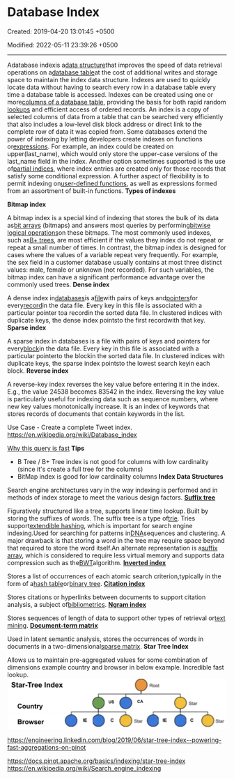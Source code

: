 # Database Index

Created: 2019-04-20 13:01:45 +0500

Modified: 2022-05-11 23:39:26 +0500

---

Adatabase indexis a[data structure](https://en.wikipedia.org/wiki/Data_structure)that improves the speed of data retrieval operations on a[database table](https://en.wikipedia.org/wiki/Table_(database))at the cost of additional writes and storage space to maintain the index data structure. Indexes are used to quickly locate data without having to search every row in a database table every time a database table is accessed. Indexes can be created using one or more[columns of a database table](https://en.wikipedia.org/wiki/Column_(database)), providing the basis for both rapid random [lookups](https://en.wikipedia.org/wiki/Lookup) and efficient access of ordered records.
An index is a copy of selected columns of data from a table that can be searched very efficiently that also includes a low-level disk block address or direct link to the complete row of data it was copied from. Some databases extend the power of indexing by letting developers create indexes on functions or[expressions](https://en.wikipedia.org/wiki/Expression_(programming)). For example, an index could be created on upper(last_name), which would only store the upper-case versions of the last_name field in the index. Another option sometimes supported is the use of[partial indices](https://en.wikipedia.org/wiki/Partial_index), where index entries are created only for those records that satisfy some conditional expression. A further aspect of flexibility is to permit indexing on[user-defined functions](https://en.wikipedia.org/wiki/User-defined_function), as well as expressions formed from an assortment of built-in functions.
**Types of indexes**

**Bitmap index**

A bitmap index is a special kind of indexing that stores the bulk of its data as[bit arrays](https://en.wikipedia.org/wiki/Bit_array) (bitmaps) and answers most queries by performing[bitwise logical operations](https://en.wikipedia.org/wiki/Bitwise_operation)on these bitmaps. The most commonly used indexes, such as[B+ trees](https://en.wikipedia.org/wiki/B%2B_tree), are most efficient if the values they index do not repeat or repeat a small number of times. In contrast, the bitmap index is designed for cases where the values of a variable repeat very frequently. For example, the sex field in a customer database usually contains at most three distinct values: male, female or unknown (not recorded). For such variables, the bitmap index can have a significant performance advantage over the commonly used trees.
**Dense index**

A dense index in[databases](https://en.wikipedia.org/wiki/Database)is a[file](https://en.wikipedia.org/wiki/Computer_file)with pairs of keys and[pointers](https://en.wikipedia.org/wiki/Pointer_(computer_programming))for every[record](https://en.wikipedia.org/wiki/Record_(computer_science))in the data file. Every key in this file is associated with a particular pointer toa recordin the sorted data file. In clustered indices with duplicate keys, the dense index pointsto the first recordwith that key.
**Sparse index**

A sparse index in databases is a file with pairs of keys and pointers for every[block](https://en.wikipedia.org/wiki/Block_(data_storage))in the data file. Every key in this file is associated with a particular pointerto the blockin the sorted data file. In clustered indices with duplicate keys, the sparse index pointsto the lowest search keyin each block.
**Reverse index**

A reverse-key index reverses the key value before entering it in the index. E.g., the value 24538 becomes 83542 in the index. Reversing the key value is particularly useful for indexing data such as sequence numbers, where new key values monotonically increase.
It is an index of keywords that stores records of documents that contain keywords in the list.

Use Case - Create a complete Tweet index.
<https://en.wikipedia.org/wiki/Database_index>

[Why this query is fast](https://youtu.be/HinCxBt6mNY)
**Tips**
-   B Tree / B+ Tree index is not good for columns with low cardinality (since it's create a full tree for the columns)
-   BitMap index is good for low cardinality columns
**Index Data Structures**

Search engine architectures vary in the way indexing is performed and in methods of index storage to meet the various design factors.
**[Suffix tree](https://en.wikipedia.org/wiki/Suffix_tree)**

Figuratively structured like a tree, supports linear time lookup. Built by storing the suffixes of words. The suffix tree is a type of[trie](https://en.wikipedia.org/wiki/Trie). Tries support[extendible hashing](https://en.wikipedia.org/wiki/Extendible_hashing), which is important for search engine indexing.Used for searching for patterns in[DNA](https://en.wikipedia.org/wiki/DNA)sequences and clustering. A major drawback is that storing a word in the tree may require space beyond that required to store the word itself.An alternate representation is a[suffix array](https://en.wikipedia.org/wiki/Suffix_array), which is considered to require less virtual memory and supports data compression such as the[BWT](https://en.wikipedia.org/wiki/Burrows-Wheeler_transform)algorithm.
**[Inverted index](https://en.wikipedia.org/wiki/Inverted_index)**

Stores a list of occurrences of each atomic search criterion,typically in the form of a[hash table](https://en.wikipedia.org/wiki/Hash_table)or[binary tree](https://en.wikipedia.org/wiki/Binary_tree).
[**Citation index**](https://en.wikipedia.org/wiki/Citation_index)

Stores citations or hyperlinks between documents to support citation analysis, a subject of[bibliometrics](https://en.wikipedia.org/wiki/Bibliometrics).
**[Ngram index](https://en.wikipedia.org/wiki/N-gram)**

Stores sequences of length of data to support other types of retrieval or[text mining](https://en.wikipedia.org/wiki/Text_mining).
**[Document-term matrix](https://en.wikipedia.org/wiki/Document-term_matrix)**

Used in latent semantic analysis, stores the occurrences of words in documents in a two-dimensional[sparse matrix](https://en.wikipedia.org/wiki/Sparse_matrix).
**Star Tree Index**

Allows us to maintain pre-aggregated values for some combination of dimensions example country and browser in below example. Incredible fast lookup.
![Star-Tree Index Country Browser Root US CA Star Star Star ](media/Indexing_Database-Index-image1.jpeg)

<https://engineering.linkedin.com/blog/2019/06/star-tree-index--powering-fast-aggregations-on-pinot>

<https://docs.pinot.apache.org/basics/indexing/star-tree-index>
<https://en.wikipedia.org/wiki/Search_engine_indexing>
